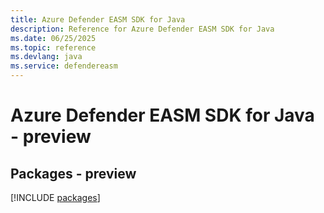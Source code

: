 ```yaml
---
title: Azure Defender EASM SDK for Java
description: Reference for Azure Defender EASM SDK for Java
ms.date: 06/25/2025
ms.topic: reference
ms.devlang: java
ms.service: defendereasm
---
```

# Azure Defender EASM SDK for Java - preview
## Packages - preview
[!INCLUDE [packages](defender-easm-index.md)]